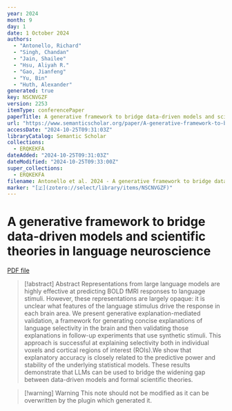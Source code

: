 ```yaml
---
year: 2024
month: 9
day: 1
date: 1 October 2024
authors:
  - "Antonello, Richard"
  - "Singh, Chandan"
  - "Jain, Shailee"
  - "Hsu, Aliyah R."
  - "Gao, Jianfeng"
  - "Yu, Bin"
  - "Huth, Alexander"
generated: true
key: NSCNVGZF
version: 2253
itemType: conferencePaper
paperTitle: A generative framework to bridge data-driven models and scientific theories in language neuroscience
url: "https://www.semanticscholar.org/paper/A-generative-framework-to-bridge-data-driven-models-Antonello-Singh/5d0454b1e913770d8de136b7f1b7841f427462e0"
accessDate: "2024-10-25T09:31:03Z"
libraryCatalog: Semantic Scholar
collections:
  - ERQKEKFA
dateAdded: "2024-10-25T09:31:03Z"
dateModified: "2024-10-25T09:33:00Z"
super_collections:
  - ERQKEKFA
filename: Antonello et al. 2024 - A generative framework to bridge data-driven models and scientific theories in language neuroscience.pdf
marker: "[🇿](zotero://select/library/items/NSCNVGZF)"
---
```

# A generative framework to bridge data-driven models and scientific theories in language neuroscience

[PDF file](/Papers/PDFs/Antonello%20et%20al.%202024%20-%20A%20generative%20framework%20to%20bridge%20data-driven%20models%20and%20scientific%20theories%20in%20language%20neuroscience.pdf)

> [!abstract] Abstract
> Representations from large language models are highly effective at predicting BOLD fMRI responses to language stimuli. However, these representations are largely opaque: it is unclear what features of the language stimulus drive the response in each brain area. We present generative explanation-mediated validation, a framework for generating concise explanations of language selectivity in the brain and then validating those explanations in follow-up experiments that use synthetic stimuli. This approach is successful at explaining selectivity both in individual voxels and cortical regions of interest (ROIs).We show that explanatory accuracy is closely related to the predictive power and stability of the underlying statistical models. These results demonstrate that LLMs can be used to bridge the widening gap between data-driven models and formal scientific theories.

>[!warning] Warning
> This note should not be modified as it can be overwritten by the plugin which generated it.

